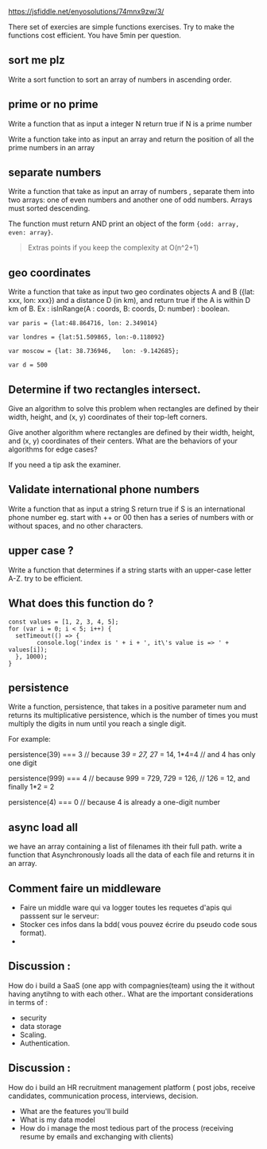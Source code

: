 https://jsfiddle.net/enyosolutions/74mnx9zw/3/

There set of exercies are simple functions exercises. Try to make the functions cost efficient. You have 5min per question.



## sort me plz

Write a sort function to sort an array of numbers in ascending order.


## prime or no prime

Write a function that as input a integer N return true if N is a prime number

Write a function take into as input  an array and return the position of all the prime numbers in an array


## separate numbers

Write a function that take as input an array of numbers , separate them into two arrays: one of even numbers and another one of odd numbers. Arrays must sorted descending.

The function must return AND print an object of the form `{odd: array, even: array}`.


> Extras points if you keep the complexity at O(n^2+1)


## geo coordinates

Write a function that take as input  two geo cordinates objects A and B ({lat: xxx, lon: xxx})  and a distance D (in km), and return true if the A is within D km of B.
Ex :
isInRange(A : coords, B: coords, D: number) : boolean. 

```
var paris = {lat:48.864716, lon: 2.349014}

var londres = {lat:51.509865, lon:-0.118092}

var moscow = {lat: 38.736946,   lon: -9.142685};

var d = 500
```


## Determine if two rectangles intersect.

Give an algorithm to solve this problem when rectangles are defined by their width, height, and (x, y) coordinates of their top-left corners.

Give another algorithm where rectangles are defined by their width, height, and (x, y) coordinates of their centers.
What are the behaviors of your algorithms for edge cases?

If you need a tip ask the examiner.

## Validate international phone numbers

Write a function that as input a string S return true if S is an international phone number eg. start with ++ or 00 then has a series of numbers with or without spaces, and no other characters.


## upper case ?
Write a function that determines if a string starts with an upper-case letter A-Z.
try to be efficient.

## What does this function do ?

```
const values = [1, 2, 3, 4, 5];
for (var i = 0; i < 5; i++) {
  setTimeout(() => {
		console.log('index is ' + i + ', it\'s value is => ' + values[i]);
  }, 1000);
}
```

## persistence
Write a function, persistence, that takes in a positive parameter num and returns its multiplicative persistence, which is the number of times you must multiply the digits in num until you reach a single digit.

For example:

 persistence(39) === 3 // because 3*9 = 27, 2*7 = 14, 1*4=4
                       // and 4 has only one digit
                 
 persistence(999) === 4 // because 9*9*9 = 729, 7*2*9 = 126,
                        // 1*2*6 = 12, and finally 1*2 = 2
                  
 persistence(4) === 0 // because 4 is already a one-digit number
 

## async load all
we have an array containing a list of filenames ith their full path. write a function that Asynchronously loads all the data of each  file and returns it in an array.
 
## Comment faire un middleware 
- Faire un middle ware qui va logger toutes les requetes d'apis qui passsent sur le serveur: 
- Stocker ces infos dans la bdd( vous pouvez écrire du pseudo code sous format).
- 
## Discussion :

How do i build a SaaS (one app with compagnies(team) using the it without having anytihng to with each other.. What are the important considerations in terms of : 
- security
- data storage
- Scaling. 
- Authentication.


## Discussion : 

How do i build an HR recruitment management platform ( post jobs, receive candidates, communication process, interviews, decision.
- What are the features you'll build
- What is my data model
- How do i manage the most tedious part of the process (receiving resume by emails and exchanging with clients) 
